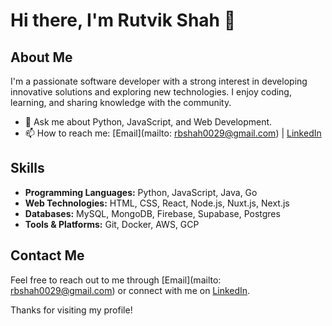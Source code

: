 # Hi there, I'm Rutvik Shah 👋

## About Me
I'm a passionate software developer with a strong interest in developing innovative solutions and exploring new technologies. I enjoy coding, learning, and sharing knowledge with the community.

- 💬 Ask me about Python, JavaScript, and Web Development.
- 📫 How to reach me: [Email](mailto: rbshah0029@gmail.com) | [LinkedIn](https://www.linkedin.com/in/rutvik-shah-343945178)

## Skills
- **Programming Languages:** Python, JavaScript, Java, Go
- **Web Technologies:** HTML, CSS, React, Node.js, Nuxt.js, Next.js
- **Databases:** MySQL, MongoDB, Firebase, Supabase, Postgres 
- **Tools & Platforms:** Git, Docker, AWS, GCP

## Contact Me
Feel free to reach out to me through [Email](mailto: rbshah0029@gmail.com) or connect with me on  [LinkedIn](https://www.linkedin.com/in/rutvik-shah-343945178).

Thanks for visiting my profile!

